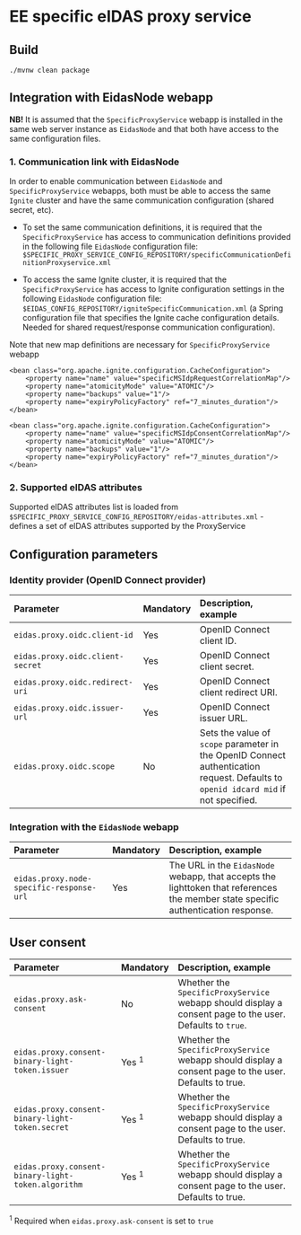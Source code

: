 # EE specific eIDAS proxy service


## Build

````
./mvnw clean package
````

## Integration with EidasNode webapp

**NB!** It is assumed that the `SpecificProxyService` webapp is installed in the same web server instance as `EidasNode` and that both have access to the same configuration files.
  
### 1. Communication link with EidasNode 

In order to enable communication between `EidasNode` and `SpecificProxyService` webapps, both must be able to access the same `Ignite` cluster and have the same communication configuration (shared secret, etc).

* To set the same communication definitions, it is required that the `SpecificProxyService` has access to communication definitions provided in the following file `EidasNode` configuration file:  
`$SPECIFIC_PROXY_SERVICE_CONFIG_REPOSITORY/specificCommunicationDefinitionProxyservice.xml`

* To access the same Ignite cluster, it is required that the `SpecificProxyService` has access to Ignite configuration settings in the following `EidasNode` configuration file: `$EIDAS_CONFIG_REPOSITORY/igniteSpecificCommunication.xml` (a Spring configuration file that specifies the Ignite cache configuration details. Needed for shared request/response communication configuration).

Note that new map definitions are necessary for `SpecificProxyService` webapp
    
````
<bean class="org.apache.ignite.configuration.CacheConfiguration">
    <property name="name" value="specificMSIdpRequestCorrelationMap"/>
    <property name="atomicityMode" value="ATOMIC"/>
    <property name="backups" value="1"/>
    <property name="expiryPolicyFactory" ref="7_minutes_duration"/>
</bean>

<bean class="org.apache.ignite.configuration.CacheConfiguration">
    <property name="name" value="specificMSIdpConsentCorrelationMap"/>
    <property name="atomicityMode" value="ATOMIC"/>
    <property name="backups" value="1"/>
    <property name="expiryPolicyFactory" ref="7_minutes_duration"/>
</bean>    
````

### 2. Supported eIDAS attributes     

Supported eIDAS attributes list is loaded from
`$SPECIFIC_PROXY_SERVICE_CONFIG_REPOSITORY/eidas-attributes.xml` - defines a set of eIDAS attributes supported by the ProxyService

## Configuration parameters

### Identity provider (OpenID Connect provider)

| Parameter        | Mandatory | Description, example |
| :---------------- | :---------- | :----------------|
| `eidas.proxy.oidc.client-id` | Yes | OpenID Connect client ID. |
| `eidas.proxy.oidc.client-secret` | Yes | OpenID Connect client secret. |
| `eidas.proxy.oidc.redirect-uri` | Yes | OpenID Connect client redirect URI. |
| `eidas.proxy.oidc.issuer-url` | Yes | OpenID Connect issuer URL. |
| `eidas.proxy.oidc.scope` | No | Sets the value of `scope` parameter in the OpenID Connect authentication request. Defaults to `openid idcard mid` if not specified. |

### Integration with the `EidasNode` webapp

| Parameter        | Mandatory | Description, example |
| :---------------- | :---------- | :----------------|
| `eidas.proxy.node-specific-response-url` | Yes | The URL in the `EidasNode` webapp, that accepts the lighttoken that references the member state specific authentication response. |

## User consent

| Parameter        | Mandatory | Description, example |
| :---------------- | :---------- | :----------------|
| `eidas.proxy.ask-consent` | No | Whether the `SpecificProxyService` webapp should display a consent page to the user. Defaults to `true`. |
| `eidas.proxy.consent-binary-light-token.issuer` | Yes <sup>1</sup> | Whether the `SpecificProxyService` webapp should display a consent page to the user. Defaults to true. |
| `eidas.proxy.consent-binary-light-token.secret` | Yes <sup>1</sup> | Whether the `SpecificProxyService` webapp should display a consent page to the user. Defaults to true. |
| `eidas.proxy.consent-binary-light-token.algorithm` | Yes <sup>1</sup> | Whether the `SpecificProxyService` webapp should display a consent page to the user. Defaults to true. |

<sup>1</sup> Required when `eidas.proxy.ask-consent` is set to `true`
